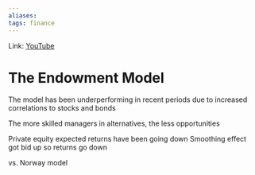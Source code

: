 ```yaml
---
aliases:
tags: finance
---
```

Link: [YouTube](https://www.youtube.com/watch?v=pMxYYYZ04nc)

# The Endowment Model
The model has been underperforming in recent periods due to increased correlations to stocks and bonds

The more skilled managers in alternatives, the less opportunities

Private equity expected returns have been going down
Smoothing effect got bid up so returns go down

vs. Norway model